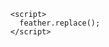 <!DOCTYPE html>
<html lang="en">
  <title></title>
  <script src="source"></script>
  <body>
    <!-- example icon -->
    <i data-feather="circle"></i>

    <script>
      feather.replace();
    </script>
  </body>
</html>